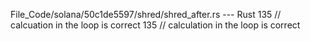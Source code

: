 File_Code/solana/50c1de5597/shred/shred_after.rs --- Rust
135         // calcuation in the loop is correct                                                                                                             135         // calculation in the loop is correct

